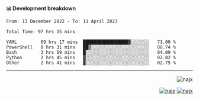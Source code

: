 <b>📊 Development breakdown</b>
<!--START_SECTION:waka-->

```text
From: 13 December 2022 - To: 11 April 2023

Total Time: 97 hrs 35 mins

YAML         69 hrs 17 mins  █████████████████▓░░░░░░░   71.00 %
PowerShell   8 hrs 31 mins   ██▒░░░░░░░░░░░░░░░░░░░░░░   08.74 %
Bash         3 hrs 59 mins   █░░░░░░░░░░░░░░░░░░░░░░░░   04.09 %
Python       2 hrs 45 mins   ▓░░░░░░░░░░░░░░░░░░░░░░░░   02.82 %
Other        2 hrs 41 mins   ▓░░░░░░░░░░░░░░░░░░░░░░░░   02.75 %
```

<!--END_SECTION:waka-->
-----
<p align="right">
  <img src="https://komarev.com/ghpvc/?username=najx&label=GitHub%20Profile%20Views&color=yellow&style=flat" alt="najx" />
</p align="center">
<p align="right">
  <a href="https://www.linkedin.com/in/abdx"><img src="https://img.shields.io/badge/LinkedIn--_.svg?style=social&logo=linkedin" alt="najx"></a>
  <a href="https://stackoverflow.com/users/19588110/najim-abdelmoula"><img src="https://img.shields.io/badge/Stack Overflow--_.svg?style=social&logo=stackoverflow" alt="najx"></a>
</p align="center">
